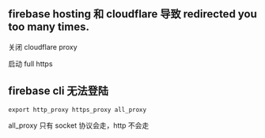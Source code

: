 ## firebase hosting 和 cloudflare 导致 redirected you too many times.

关闭 cloudflare proxy

启动 full https


## firebase cli 无法登陆

`export http_proxy https_proxy all_proxy`

all_proxy 只有 socket 协议会走，http 不会走
